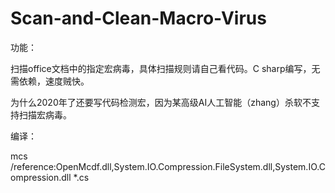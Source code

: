 # Scan-and-Clean-Macro-Virus

功能：

扫描office文档中的指定宏病毒，具体扫描规则请自己看代码。C sharp编写，无需依赖，速度贼快。

为什么2020年了还要写代码检测宏，因为某高级AI人工智能（zhang）杀软不支持扫描宏病毒。





编译：

 mcs /reference:OpenMcdf.dll,System.IO.Compression.FileSystem.dll,System.IO.Compression.dll *.cs

